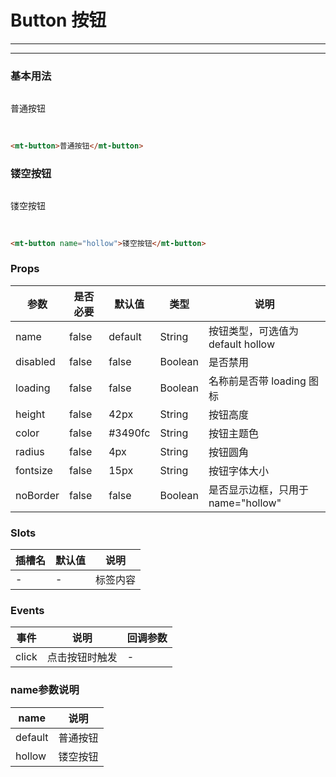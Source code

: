 # Button 按钮

***
***

### 基本用法

<div style="width: 200px; margin: 30px 0">
<mt-button>普通按钮</mt-button>
</div>

```html

<mt-button>普通按钮</mt-button>
```

### 镂空按钮

<div style="width: 200px; margin: 30px 0">
<mt-button name="hollow">镂空按钮</mt-button>
</div>

```html

<mt-button name="hollow">镂空按钮</mt-button>
```

### Props

| 参数 | 是否必要 | 默认值     |        类型     |    说明  |
|-------|--------------|---------|---------------|-------------------|
| name      | false | default |    String      | 按钮类型，可选值为 default hollow  |
| disabled      | false | false   | Boolean      | 是否禁用  |
| loading      | false | false   | Boolean      | 名称前是否带 loading 图标  |
| height      | false | 42px    | String      | 按钮高度  |
| color      | false | #3490fc | String      | 按钮主题色  |
| radius      |false | 4px     | String      | 按钮圆角  |
| fontsize      | false | 15px    | String      | 按钮字体大小  |
| noBorder      | false | false   | Boolean      | 是否显示边框，只用于name="hollow"  |

### Slots

|插槽名     |    默认值     |    说明     |
|----------|--------------|---------|
|-    |-    |标签内容|

### Events

| 事件 | 说明 | 回调参数 |
|----------|--------------|---------|
|click | 点击按钮时触发 | -  |

### name参数说明

|name    |说明|
|----------|--------------|
|default|    普通按钮|
|hollow    |镂空按钮|
